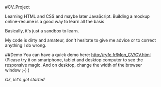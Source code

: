#CV_Project

Learning HTML and CSS and maybe later JavaScript.
Building a mockup online-resume is a good way to learn all the basis

Basically, it's just a sandbox to learn.

My code is dirty and amateur, don't hesitate to give me advice or to correct anything I do wrong.

##Demo
You can have a quick demo here: http://ryfe.fr/Mon_CV/CV.html
(Please try it on smartphone, tablet and desktop computer to see the responsive magic. And on desktop, change the width of the browser window ;-) )


*Ok, let's get started*
